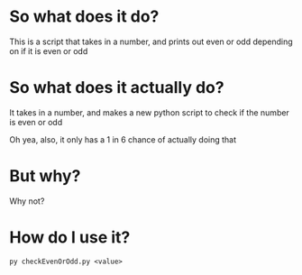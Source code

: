 # So what does it do?
This is a script that takes in a number, and prints out even or odd depending on if it is even or odd
# So what does it actually do?
It takes in a number, and makes a new python script to check if the number is even or odd

Oh yea, also, it only has a 1 in 6 chance of actually doing that 
# But why?
Why not?
# How do I use it?
`py checkEvenOrOdd.py <value>`
